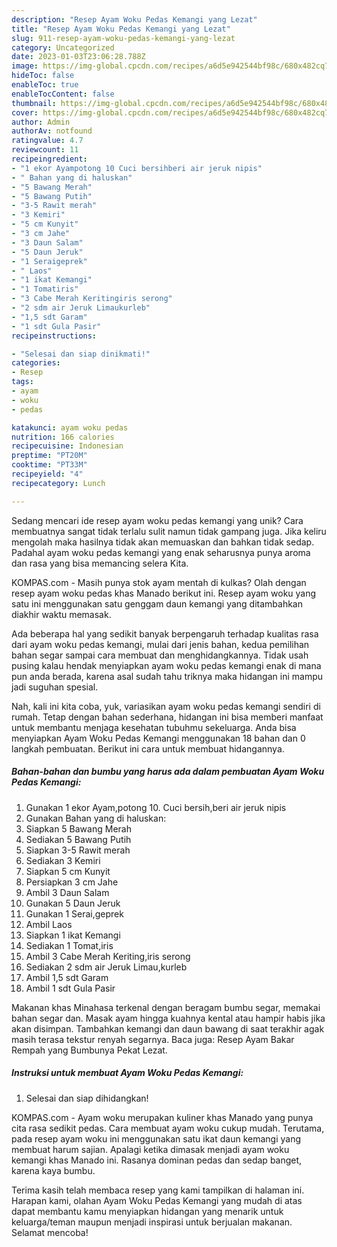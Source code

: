 ```yaml
---
description: "Resep Ayam Woku Pedas Kemangi yang Lezat"
title: "Resep Ayam Woku Pedas Kemangi yang Lezat"
slug: 911-resep-ayam-woku-pedas-kemangi-yang-lezat
category: Uncategorized
date: 2023-01-03T23:06:28.788Z
image: https://img-global.cpcdn.com/recipes/a6d5e942544bf98c/680x482cq70/ayam-woku-pedas-kemangi-foto-resep-utama.jpg
hideToc: false
enableToc: true
enableTocContent: false
thumbnail: https://img-global.cpcdn.com/recipes/a6d5e942544bf98c/680x482cq70/ayam-woku-pedas-kemangi-foto-resep-utama.jpg
cover: https://img-global.cpcdn.com/recipes/a6d5e942544bf98c/680x482cq70/ayam-woku-pedas-kemangi-foto-resep-utama.jpg
author: Admin
authorAv: notfound
ratingvalue: 4.7
reviewcount: 11
recipeingredient:
- "1 ekor Ayampotong 10 Cuci bersihberi air jeruk nipis"
- " Bahan yang di haluskan"
- "5 Bawang Merah"
- "5 Bawang Putih"
- "3-5 Rawit merah"
- "3 Kemiri"
- "5 cm Kunyit"
- "3 cm Jahe"
- "3 Daun Salam"
- "5 Daun Jeruk"
- "1 Seraigeprek"
- " Laos"
- "1 ikat Kemangi"
- "1 Tomatiris"
- "3 Cabe Merah Keritingiris serong"
- "2 sdm air Jeruk Limaukurleb"
- "1,5 sdt Garam"
- "1 sdt Gula Pasir"
recipeinstructions:

- "Selesai dan siap dinikmati!"
categories:
- Resep
tags:
- ayam
- woku
- pedas

katakunci: ayam woku pedas 
nutrition: 166 calories
recipecuisine: Indonesian
preptime: "PT20M"
cooktime: "PT33M"
recipeyield: "4"
recipecategory: Lunch

---
```





Sedang mencari ide resep ayam woku pedas kemangi yang unik? Cara membuatnya sangat tidak terlalu sulit namun tidak gampang juga. Jika keliru mengolah maka hasilnya tidak akan memuaskan dan bahkan tidak sedap. Padahal ayam woku pedas kemangi yang enak seharusnya punya aroma dan rasa yang bisa memancing selera Kita.





KOMPAS.com - Masih punya stok ayam mentah di kulkas? Olah dengan resep ayam woku pedas khas Manado berikut ini. Resep ayam woku yang satu ini menggunakan satu genggam daun kemangi yang ditambahkan diakhir waktu memasak.

Ada beberapa hal yang sedikit banyak berpengaruh terhadap kualitas rasa dari ayam woku pedas kemangi, mulai dari jenis bahan, kedua pemilihan bahan segar sampai cara membuat dan menghidangkannya. Tidak usah pusing kalau hendak menyiapkan ayam woku pedas kemangi enak di mana pun anda berada, karena asal sudah tahu triknya maka hidangan ini mampu jadi suguhan spesial.






Nah, kali ini kita coba, yuk, variasikan ayam woku pedas kemangi sendiri di rumah. Tetap dengan bahan sederhana, hidangan ini bisa memberi manfaat untuk membantu menjaga kesehatan tubuhmu sekeluarga. Anda bisa menyiapkan Ayam Woku Pedas Kemangi menggunakan 18 bahan dan 0 langkah pembuatan. Berikut ini cara untuk membuat hidangannya.

<!--inarticleads1-->

##### Bahan-bahan dan bumbu yang harus ada dalam pembuatan Ayam Woku Pedas Kemangi:

1. Gunakan 1 ekor Ayam,potong 10. Cuci bersih,beri air jeruk nipis
1. Gunakan  Bahan yang di haluskan:
1. Siapkan 5 Bawang Merah
1. Sediakan 5 Bawang Putih
1. Siapkan 3-5 Rawit merah
1. Sediakan 3 Kemiri
1. Siapkan 5 cm Kunyit
1. Persiapkan 3 cm Jahe
1. Ambil 3 Daun Salam
1. Gunakan 5 Daun Jeruk
1. Gunakan 1 Serai,geprek
1. Ambil  Laos
1. Siapkan 1 ikat Kemangi
1. Sediakan 1 Tomat,iris
1. Ambil 3 Cabe Merah Keriting,iris serong
1. Sediakan 2 sdm air Jeruk Limau,kurleb
1. Ambil 1,5 sdt Garam
1. Ambil 1 sdt Gula Pasir


Makanan khas Minahasa terkenal dengan beragam bumbu segar, memakai bahan segar dan. Masak ayam hingga kuahnya kental atau hampir habis jika akan disimpan. Tambahkan kemangi dan daun bawang di saat terakhir agak masih terasa tekstur renyah segarnya. Baca juga: Resep Ayam Bakar Rempah yang Bumbunya Pekat Lezat. 

<!--inarticleads2-->

##### Instruksi untuk membuat Ayam Woku Pedas Kemangi:


1. Selesai dan siap dihidangkan!

KOMPAS.com - Ayam woku merupakan kuliner khas Manado yang punya cita rasa sedikit pedas. Cara membuat ayam woku cukup mudah. Terutama, pada resep ayam woku ini menggunakan satu ikat daun kemangi yang membuat harum sajian. Apalagi ketika dimasak menjadi ayam woku kemangi khas Manado ini. Rasanya dominan pedas dan sedap banget, karena kaya bumbu. 

Terima kasih telah membaca resep yang kami tampilkan di halaman ini. Harapan kami, olahan Ayam Woku Pedas Kemangi yang mudah di atas dapat membantu kamu menyiapkan hidangan yang menarik untuk keluarga/teman maupun menjadi inspirasi untuk berjualan makanan. Selamat mencoba!
